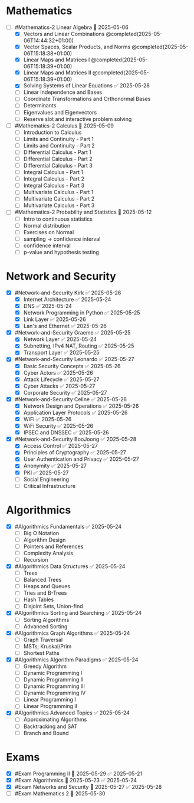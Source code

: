 # Mathematics
- [ ] #Mathematics-2  Linear Algebra  📅 2025-05-06 
	- [x]  Vectors and Linear Combinations  @completed(2025-05-06T14:44:32+01:00)
	- [x] Vector Spaces, Scalar Products, and Norms @completed(2025-05-06T15:18:38+01:00)
	- [x] Linear Maps and Matrices I @completed(2025-05-06T15:18:39+01:00)
	- [x] Linear Maps and Matrices II @completed(2025-05-06T15:18:39+01:00)
	- [x] Solving Systems of Linear Equations ✅ 2025-05-28
	- [ ] Linear Independence and Bases
	- [ ] Coordinate Transformations and Orthonormal Bases
	- [ ] Determinants
	- [ ] Eigenvalues and Eigenvectors
	- [ ] Reserve slot and interactive problem solving
- [ ] #Mathematics-2 Calculus  📅 2025-05-09 
	- [ ] Introduction to Calculus
	- [ ] Limits and Continuity - Part 1
	- [ ] Limits and Continuity - Part 2
	- [ ] Differential Calculus - Part 1
	- [ ] Differential Calculus - Part 2
	- [ ] Differential Calculus - Part 3
	- [ ] Integral Calculus - Part 1
	- [ ]  Integral Calculus - Part 2
	- [ ] Integral Calculus - Part 3
	- [ ] Multivariate Calculus - Part 1
	- [ ] Multivariate Calculus - Part 2
	- [ ] Multivariate Calculus - Part 3
- [ ] #Mathematics-2 Probability and Statistics  📅 2025-05-12 
	- [ ] Intro to continuous statistics
	- [ ] Normal distribution
	- [ ] Exercises on Normal
	- [ ] sampling -> confidence interval
	- [ ] confidence interval
	- [ ] p-value and hypothesis testing
# Network and Security
- [x] #Network-and-Security  Kirk ✅ 2025-05-26
	- [x] Internet Architecture ✅ 2025-05-24
	- [x] DNS ✅ 2025-05-24
	- [x] Network Programming in Python ✅ 2025-05-25
	- [x] Link Layer ✅ 2025-05-26
	- [x] Lan's and Ethernet ✅ 2025-05-26
- [x] #Network-and-Security  Graeme ✅ 2025-05-25
	- [x] Network Layer ✅ 2025-05-24
	- [x] Subnetting, IPv4 NAT, Routing ✅ 2025-05-25
	- [x] Transport Layer ✅ 2025-05-25
- [x] #Network-and-Security Leonardo ✅ 2025-05-27
	- [x] Basic Security Concepts ✅ 2025-05-26
	- [x] Cyber Actors ✅ 2025-05-26
	- [x] Attack Lifecycle ✅ 2025-05-27
	- [x] Cyber Attacks ✅ 2025-05-27
	- [x] Corporate Security ✅ 2025-05-27
- [x] #Network-and-Security  Celine ✅ 2025-05-26
	- [x] Network Design and Operations ✅ 2025-05-26
	- [x] Application Layer Protocols ✅ 2025-05-26
	- [x] WiFi ✅ 2025-05-26
	- [x] WiFi Security ✅ 2025-05-26
	- [x] IPSEC and DNSSEC ✅ 2025-05-26
- [x] #Network-and-Security BooJoong ✅ 2025-05-28
	- [x] Access Control ✅ 2025-05-27
	- [x] Principles of Cryptography ✅ 2025-05-27
	- [x] User Authentication and Privacy ✅ 2025-05-27
	- [x] Anonymity ✅ 2025-05-27
	- [x] PKI ✅ 2025-05-27
	- [ ] Social Engineering
	- [ ] Critical Infrastructure
# Algorithmics
- [x] #Algorithmics Fundamentals  ✅ 2025-05-24
	- [ ] Big O Notation
	- [ ] Algorithm Design
	- [ ] Pointers and References
	- [ ] Complexity Analysis
	- [ ] Recursion
- [x]  #Algorithmics Data Structures ✅ 2025-05-24
	- [ ] Trees
	- [ ] Balanced Trees
	- [ ] Heaps and Queues
	- [ ] Tries and B-Trees
	- [ ] Hash Tables
	- [ ] Disjoint Sets, Union-find
- [x] #Algorithmics Sorting and Searching ✅ 2025-05-24
	- [ ] Sorting Algorithms
	- [ ] Advanced Sorting
- [x] #Algorithmics Graph Algorithms ✅ 2025-05-24
	- [ ] Graph Traversal
	- [ ] MSTs; Kruskal/Prim
	- [ ] Shortest Paths
- [x] #Algorithmics Algorithm Paradigms ✅ 2025-05-24
	- [ ] Greedy Algorithm
	- [ ] Dynamic Programming I
	- [ ] Dynamic Programming II
	- [ ] Dynamic Programming III
	- [ ] Dynamic Programming IV
	- [ ] Linear Programming I 
	- [ ] Linear Programming II
- [x] #Algorithmics Advanced Topics  ✅ 2025-05-24
	- [ ] Approximating Algorithms
	- [ ] Backtracking and SAT
	- [ ] Branch and Bound

# Exams
- [x] #Exam Programming II 📅 2025-05-29  ✅ 2025-05-21
- [x] #Exam Algorithmics 📅 2025-05-23 ✅ 2025-05-24
- [x] #Exam Networks and Security 📅 2025-05-27 ✅ 2025-05-28
- [ ] #Exam Mathematics 2 📅 2025-05-30